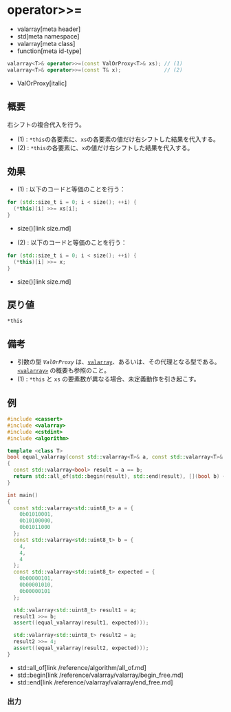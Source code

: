 # operator>>=
* valarray[meta header]
* std[meta namespace]
* valarray[meta class]
* function[meta id-type]

```cpp
valarray<T>& operator>>=(const ValOrProxy<T>& xs); // (1)
valarray<T>& operator>>=(const T& x);              // (2)
```
* ValOrProxy[italic]

## 概要
右シフトの複合代入を行う。

- (1) : `*this`の各要素に、`xs`の各要素の値だけ右シフトした結果を代入する。
- (2) : `*this`の各要素に、`x`の値だけ右シフトした結果を代入する。


## 効果
- (1) : 以下のコードと等価のことを行う：

```cpp
for (std::size_t i = 0; i < size(); ++i) {
  (*this)[i] >>= xs[i];
}
```
* size()[link size.md]

- (2) : 以下のコードと等価のことを行う：

```cpp
for (std::size_t i = 0; i < size(); ++i) {
  (*this)[i] >>= x;
}
```
* size()[link size.md]


## 戻り値
`*this`


## 備考
- 引数の型 *`ValOrProxy`* は、[`valarray`](../valarray.md)、あるいは、その代理となる型である。  
	[`<valarray>`](../../valarray.md) の概要も参照のこと。
- (1) : `*this` と `xs` の要素数が異なる場合、未定義動作を引き起こす。


## 例
```cpp example
#include <cassert>
#include <valarray>
#include <cstdint>
#include <algorithm>

template <class T>
bool equal_valarray(const std::valarray<T>& a, const std::valarray<T>& b)
{
  const std::valarray<bool> result = a == b;
  return std::all_of(std::begin(result), std::end(result), [](bool b) { return b; });
}

int main()
{
  const std::valarray<std::uint8_t> a = {
    0b01010001,
    0b10100000,
    0b01011000
  };
  const std::valarray<std::uint8_t> b = {
    4,
    4,
    4
  };
  const std::valarray<std::uint8_t> expected = {
    0b00000101,
    0b00001010,
    0b00000101
  };

  std::valarray<std::uint8_t> result1 = a;
  result1 >>= b;
  assert((equal_valarray(result1, expected)));

  std::valarray<std::uint8_t> result2 = a;
  result2 >>= 4;
  assert((equal_valarray(result2, expected)));
}
```
* std::all_of[link /reference/algorithm/all_of.md]
* std::begin[link /reference/valarray/valarray/begin_free.md]
* std::end[link /reference/valarray/valarray/end_free.md]

### 出力
```
```


